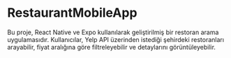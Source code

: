 # RestaurantMobileApp
Bu proje, React Native ve Expo kullanılarak geliştirilmiş bir restoran arama uygulamasıdır. Kullanıcılar, Yelp API üzerinden istediği şehirdeki restoranları arayabilir, fiyat aralığına göre filtreleyebilir ve detaylarını görüntüleyebilir.
